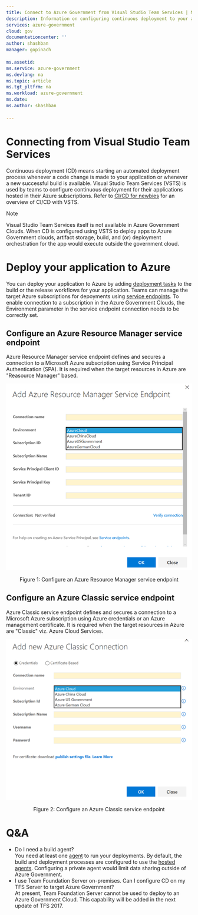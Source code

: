 ```yaml
---
title: Connect to Azure Government from Visual Studio Team Services | Microsoft Docs
description: Information on configuring continuous deployment to your applications hosted with a subscription in Azure Government by connecting from Visual Studio Team Services
services: azure-government
cloud: gov
documentationcenter: ''
author: shashban
manager: gopinach

ms.assetid: 
ms.service: azure-government
ms.devlang: na
ms.topic: article
ms.tgt_pltfrm: na
ms.workload: azure-government
ms.date: 
ms.author: shashban

---
```


# Connecting from Visual Studio Team Services
Continuous deployment (CD) means starting an automated deployment process whenever a code change is made to your application or whenever a new successful build is available. 
Visual Studio Team Services (VSTS) is used by teams to configure continuous deployment for their applications hosted in their Azure subscriptions.
Refer to [CI/CD for newbies](https://www.visualstudio.com/en-us/docs/build/get-started/ci-cd-part-1) for an overview of CI/CD with VSTS.

> [!NOTE]
> Visual Studio Team Services itself is not available in Azure Government Clouds. When CD is configured using VSTS to deploy apps to Azure Government clouds, artifact storage, build, and (or) deployment orchestration for the app would execute outside the government cloud.   
> 
> 

# Deploy your application to Azure 
You can deploy your application to Azure by adding [deployment tasks](https://www.visualstudio.com/en-us/docs/build/define/build#deploy) to the build or the release workflows for your application. 
Teams can manage the target Azure subscriptions for depoyments using [service endpoints](https://www.visualstudio.com/en-us/docs/build/concepts/library/service-endpoints). 
To enable connection to a subscription in the Azure Government Clouds, the Environment parameter in the service endpoint connection needs to be correctly set.

## Configure an Azure Resource Manager service endpoint
Azure Resource Manager service endpoint defines and secures a connection to a Microsoft Azure subscription using Service Principal Authentication (SPA). 
It is required when the target resources in Azure are "Reasource Manager" based. 

![Figure 1: Azure Resource Manager endpoint](./media/azure-gov-vsts-arm-endpoint.png)
<p align="center">Figure 1: Configure an Azure Resource Manager service endpoint</p>


## Configure an Azure Classic service endpoint
Azure Classic service endpoint defines and secures a connection to a Microsoft Azure subscription using Azure credentials or an Azure management certificate. 
It is required when the target resources in Azure are "Classic" viz. Azure Cloud Services. 

![Figure 2: Azure Classic endpoint](./media/azure-gov-vsts-classic-endpoint.png)
<p align="center">Figure 2: Configure an Azure Classic service endpoint</p>

# Q&A
* Do I need a build agent?
<br><t>You need at least one [agent](https://www.visualstudio.com/en-us/docs/build/concepts/agents/agents) to run your deployments. By default, the build and deployment processes are configured to use the [hosted agents](https://www.visualstudio.com/en-us/docs/build/concepts/agents/hosted). Configuring a private agent would limit data sharing outside of Azure Government.
* I use Team Foundation Server on-premises. Can I configure CD on my TFS Server to target Azure Government?
<br><t>At present, Team Foundation Server cannot be used to deploy to an Azure Government Cloud. This capability will be added in the next update of TFS 2017.
